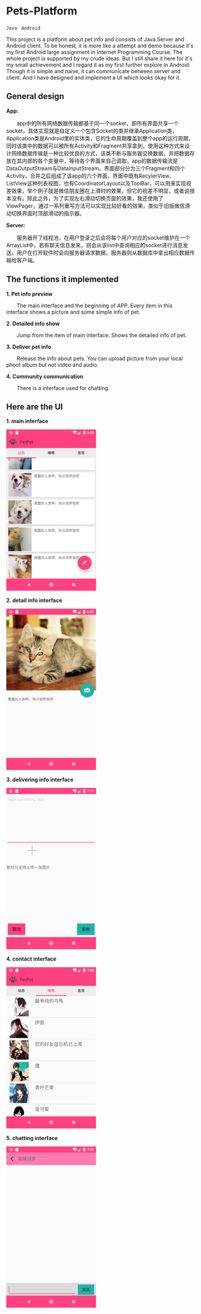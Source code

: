 # Pets-Platform
`Java` &nbsp; `Android`

This project is a platform about pet info and consists of Java Server and Android client. To be honest, it is more like a attempt and demo because it's my first Android large assignment in Internet Programming Course. The whole project is supported by my crude ideas. But I still share it here for it's my small achievement and I regard it as my first further explore in Android. Though it is simple and naive, it can communicate between server and client. And I have designed and implement a UI which looks okay for it. 

## General design
__App:__ 

&emsp;&emsp;app中的所有网络数据传输都基于同一个socket，即所有界面共享一个socket，具体实现就是自定义一个包含Socket的类并继承Application类，Application类是Android里的实体类，它的生命周期覆盖到整个app的运行周期，同时该类中的数据可以被所有Activity和Fragment共享拿到，使用这种方式来设计网络数据传输是一种比较优良的方式，该类不断与服务器交换数据，并把数据存放在其内部的各个变量中，等待各个界面来自己调取，app的数据传输流是DataOutputStream与DataInputStream。界面部分分为三个Fragment和四个Activity，合并之后组成了该app的六个界面，界面中既有RecylerView、ListView这种列表视图，也有CoordinatorLayout以及ToolBar，可以用来实现视差效果，举个例子就是微信朋友圈在上滑时的效果，但它的视差不明显，或者说根本没有。除此之外，为了实现左右滑动切换页面的效果，我还使用了ViewPager，通过一系列重写方法可以实现比较好看的效果，类似于旧版微信滑动切换界面时顶部滑动的指示器。

__Server:__

&emsp;&emsp;服务器开了线程池，在用户登录之后会将每个用户对应的socket维护在一个ArrayList中，若有聊天信息发来，则会从该list中查询相应的socket进行消息发送。用户在打开软件时会向服务器请求数据，服务器则从数据库中拿出相应数据传输给客户端。



## The functions it implemented
__1. Pet info preview__

  &emsp;&emsp;The main interface and the beginning of APP. Every item in this interface shows a picture and some simple info of pet.

__2. Detailed info show__

  &emsp;&emsp;Jump from the item of main interface. Shows the detailed info of pet.

__3. Deliver pet info__

  &emsp;&emsp;Release the info about pets. You can upload picture from your local phoot album but not video and audio.

__4. Community communication__

  &emsp;&emsp;There is a interface used for chatting.

## Here are the UI

__1. main interface__

  <img src="Images/main_interface.png" height="430" width="240" >

__2. detail info interface__
  
  <img src="Images/detail_info_interface.png" height="430" width="240" >
  
__3. delivering info interface__

  <img src="Images/deliver_interface.png" height="430" width="240" >
  
__4. contact interface__

  <img src="Images/contact_interface.png" height="430" width="240" >
  
__5. chatting interface__

  <img src="Images/chatting_interface.png" height="430" width="240" >
  
































